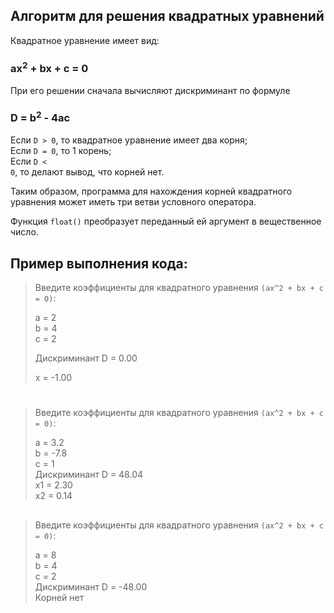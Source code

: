 ## Алгоритм для решения квадратных уравнений
Квадратное уравнение имеет вид:

### ax<sup>2</sup> + bx + c = 0

При его решении сначала вычисляют дискриминант по формуле

### D = b<sup>2</sup> - 4ac

Если <code>D > 0</code>, то квадратное уравнение имеет два корня;<br>
Если <code>D = 0</code>, то 1 корень;<br>
Если <code>D < 0</code>, то делают вывод, что корней нет.

Таким образом, программа для нахождения корней квадратного 
уравнения может иметь три ветви условного оператора.

Функция <code>float()</code> преобразует переданный ей аргумент в вещественное число.

## Пример выполнения кода:
<blockquote>
<p>Введите коэффициенты для квадратного уравнения <code>(ax^2 + bx + c = 0)</code>:</p>
a = 2<br>
b = 4<br>
c = 2<br>
<p>Дискриминант D = 0.00</p>
x = -1.00
</blockquote>

#

<blockquote>
<p>Введите коэффициенты для квадратного уравнения <code>(ax^2 + bx + c = 0)</code>:</p>
a = 3.2<br>
b = -7.8<br>
c = 1<br>
Дискриминант D = 48.04<br>
x1 = 2.30<br>
x2 = 0.14<br>
</blockquote>

##

<blockquote>
<p>Введите коэффициенты для квадратного уравнения <code>(ax^2 + bx + c = 0)</code>:</p>
a = 8<br>
b = 4<br>
c = 2<br>
Дискриминант D = -48.00<br>
Корней нет<br>
</blockquote>